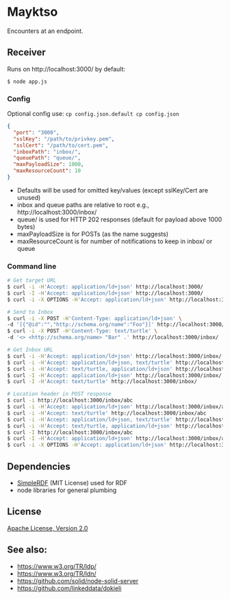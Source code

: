 # Mayktso
Encounters at an endpoint.

## Receiver
Runs on http://localhost:3000/ by default:

```
$ node app.js
```

### Config
Optional config use: `cp config.json.default cp config.json`
```json
{
  "port": "3000",
  "sslKey": "/path/to/privkey.pem",
  "sslCert": "/path/to/cert.pem",
  "inboxPath": "inbox/",
  "queuePath": "queue/",
  "maxPayloadSize": 1000,
  "maxResourceCount": 10
}
```

* Defaults will be used for omitted key/values (except sslKey/Cert are unused)
* inbox and queue paths are relative to root e.g., http://localhost:3000/inbox/
* queue/ is used for HTTP 202 responses (default for payload above 1000 bytes)
* maxPayloadSize is for POSTs (as the name suggests)
* maxResourceCount is for number of notifications to keep in inbox/ or queue

### Command line
```bash
# Get target URL
$ curl -i -H'Accept: application/ld+json' http://localhost:3000/
$ curl -I -H'Accept: application/ld+json' http://localhost:3000/
$ curl -i -X OPTIONS -H'Accept: application/ld+json' http://localhost:3000/

# Send to Inbox
$ curl -i -X POST -H'Content-Type: application/ld+json' \
-d '[{"@id":"","http://schema.org/name":"Foo"}]' http://localhost:3000/inbox/
$ curl -i -X POST -H'Content-Type: text/turtle' \
-d '<> <http://schema.org/name> "Bar" .' http://localhost:3000/inbox/

# Get Inbox URL
$ curl -i -H'Accept: application/ld+json' http://localhost:3000/inbox/
$ curl -i -H'Accept: application/ld+json, text/turtle' http://localhost:3000/inbox/
$ curl -i -H'Accept: text/turtle, application/ld+json' http://localhost:3000/inbox/
$ curl -I -H'Accept: application/ld+json' http://localhost:3000/inbox/
$ curl -I -H'Accept: text/turtle' http://localhost:3000/inbox/

# Location header in POST response
$ curl -i http://localhost:3000/inbox/abc
$ curl -i -H'Accept: application/ld+json' http://localhost:3000/inbox/abc
$ curl -i -H'Accept: text/turtle' http://localhost:3000/inbox/abc
$ curl -i -H'Accept: application/ld+json, text/turtle' http://localhost:3000/inbox/abc
$ curl -i -H'Accept: text/turtle, application/ld+json' http://localhost:3000/inbox/abc
$ curl -I http://localhost:3000/inbox/abc
$ curl -I -H'Accept: application/ld+json' http://localhost:3000/inbox/abc
$ curl -i -X OPTIONS -H'Accept: application/ld+json' http://localhost:3000/inbox/abc
```

## Dependencies
* [SimpleRDF](https://github.com/simplerdf/simplerdf) (MIT License) used for RDF
* node libraries for general plumbing

## License
[Apache License, Version 2.0](http://www.apache.org/licenses/LICENSE-2.0)

## See also:
* https://www.w3.org/TR/ldp/
* https://www.w3.org/TR/ldn/
* https://github.com/solid/node-solid-server
* https://github.com/linkeddata/dokieli
